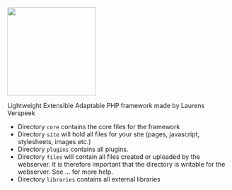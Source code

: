 <img src="http://i.imgur.com/LvqmQ6y.png" width="200">

Lightweight Extensible Adaptable PHP framework made by Laurens Verspeek

- Directory `core` contains the core files for the framework
- Directory `site` will hold all files for your site (pages, javascript, stylesheets, images etc.)
- Directory `plugins` contains all plugins.
- Directory `files` will contain all files created or uploaded by the webserver. It is therefore important that the directory is writable for the webserver. See ... for more help.
- Directory `libraries` contains all external libraries
